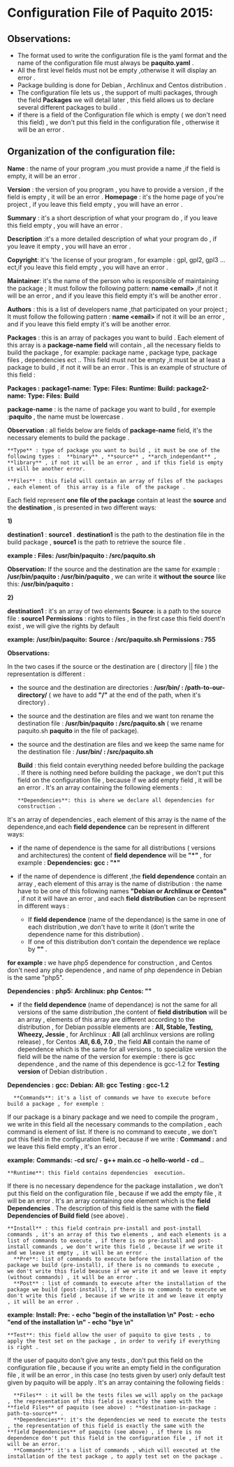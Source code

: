 Configuration File of Paquito 2015:
===================================

Observations:
-------------
* The format used to write the configuration file is the yaml format and the name of the configuration file must always be **paquito.yaml** .
* All the first level fields must not be empty ,otherwise it will display an error .
* Package building is done for Debian , Archlinux and Centos distribution .
* The configuration file lets us , the support of multi packages, through the field **Packages** we will detail later , this field allows us to declare several different packages to build .
* if there is a field of the Configuration file which is empty ( we don't need this field) , we don't put this field in the configuration file , otherwise it will be an error . 

Organization of the configuration file:
---------------------------------------

**Name** : the name of your program ,you must provide a name ,if the field is empty, it will be an error .

**Version** : the version of you program , you have to provide a version , if the field is empty , it will be an error .
**Homepage** : it's the home page of you're project  , if you leave this field empty , you will have an error .

**Summary** : it's a short description of what your program do , if you leave this field empty , you will have an error .

**Description** :it's a more detailed description of what your program do , if you leave it empty , you will have an error .

**Copyright**: it's 'the license of your program , for example : gpl, gpl2, gpl3 ... ect,if you leave this field empty , you will have an error .

**Maintainer**: it's the name of the person who is responsible of maintaining the package ; It must follow the following pattern:  **name \<email>** ,if not it will be an error , and if you leave this field empty it's will be another error .

**Authors** : this is a list of developers  name ,that participated on your project ; It must follow the following pattern : **name \<email>** if not it will be an error , and if you leave this field empty it's will be another error.

**Packages** :  this is an array of packages you want to build . 
Each element of this array is a **package-name field** will contain , all the necessary fields to build the package , for example: package name ,  package type,  package files , dependencies ect ..
This field must not be empty ,it must be at least a package to build , if not it will be an error  .
This is an example of structure of this field :

**Packages :**
    **package1-name:**
	**Type:**
	**Files:**
	**Runtime:**
	**Build:**
    **package2-name:**
       **Type:**
       **Files:**
       **Build**

**package-name** : is the name of package you want to build , for exemple :**paquito** ,   the name must be lowercase .

**Observation**  : all fields below are fields of **package-name** field, it's the necessary elements to build the package .

    **Type** : type of package you want to build , it must be one of the following types :  **binary** , **source** , **arch_independant** , **library** , if not it will be an error , and if this field is empty it will be another error.

    **Files** : this field will contain an array of files of the packages , each element of  this array is a file  of the package .
Each  field represent **one file of the package** contain at least the **source** and the **destination** , is presented in two different ways:

 **1)**

**destination1** : **source1** .
**destination1**  is the path to the destination file in  the  build package , **source1** is the path to retrieve the source file .

**example :** 
**Files:**
    **/usr/bin/paquito : /src/paquito.sh**

**Observation:**
If the source and the destination are the same  for example : **/usr/bin/paquito : /usr/bin/paquito** , we can write it  **without the source** like this:
**/usr/bin/paquito :** 

**2)** 

**destination1** : it's an array of two elements
      **Source**: is a path to the source file : **source1**
      **Permissions** : rights to files , in the first case this field doent'n exist , we will give the rights by default

**example:**
**/usr/bin/paquito:**
       **Source : /src/paquito.sh**
       **Permissions : 755**

**Observations:**

In the two cases  if the source or the destination are ( directory || file ) the representation is different :
* the source and the destination are directories : **/usr/bin/ : /path-to-our-directory/** ( we have to add **"/"** at the end of the path, when it's directory) .
* the source and the destination are files and we want ton rename the destination file : **/usr/bin/paquito : /src/paquito.sh** ( we rename paquito.sh **paquito** in the file of package).
* the source and the destination are files and we keep the same name for the destination file : **/usr/bin/ : /src/paquito.sh**

    **Build** : this field contain everything needed before building the package .
If there is nothing need before building the package , we don't put this field on the configuration file , because if we add empty field , it will be an error .
It's an array containing the following elements :
 
      **Dependencies**: this is where we declare all dependencies for construction .

It's an array of dependencies , each element of this array is the name of the dependence,and each **field dependence**  can be represent in different ways:

* if the name of dependence is the same for all distributions ( versions and architectures) the content of **field dependence** will be **"*"** , for example :
**Dependencies:**
      **gcc : "*"**
* if the name of dependence is different ,the **field dependence** contain an array , each element of this array is the name of distribution : the name have to be one of this following names **"Debian or Archlinux or Centos"** , if not it will have an error , and each **field distribution** can be represent in different ways :

   * If **field dependence** (name of the dependance) is the same in one of each distribution ,we don't have to write it (don't write the dependence name for this distribution) .
   * If one of this distribution don't contain the dependence we replace by **"<none>"** .

**for example :**
we have php5 dependence for construction , and Centos don't need any php dependence , and name of php dependence in Debian is the same "php5".

**Dependencies :**
    **php5:**
       **Archlinux: php**
       **Centos: "<none>"**

   * if the **field dependence** (name of dependance) is not the same for all versions of the same distribution ,the content of **field distribution** will be an array ,   elements of this array are different according to the distribution , for Debian possible elements are : **All, Stable, Testing, Wheezy, Jessie** , for Archlinux : **All** (all archlinux versions are rolling release) , for Centos :**All, 6.6, 7.0** , the field **All** contain the name of dependence which is the same for all versions , to specialize version the field will be the name of the version  for exemple : there is gcc dependence , and the name of this dependence is gcc-1.2 for **Testing version** of Debian distribution .

**Dependencies :**
  **gcc:**
     **Debian:**
       **All: gcc**
       **Testing : gcc-1.2**

 
      **Commands**: it's a list of commands we have to execute before build a package , for exemple :
If our package is a binary package and we need to compile the program , we write in this field all the necessary commands to the compilation , each command is element of list.
If there is no command to execute , we don't put this field in the configuration field, because if we write : **Command :** and we leave this field empty , it's an error .

**example:**
**Commands:**
       **-cd src/**
       **- g++ main.cc -o hello-world**
       **- cd ..**

    **Runtime**: this field contains dependencies  execution.
If there is no necessary dependence for the package installation , we don't put this field on the configuration file , because if we add the empty file , it will be an error .
It's an array containing one element which is the **field Dependencies** .
The description of this field is the same with the **field Dependencies of Build field** (see above) .

    **Install** : this field contrain pre-install and post-install commands , it's an array of this two elements , and each elements is a list of commands to execute , if there is no pre-install and post-install commands , we don't write this field , because if we write it and we leave it empty , it will be an error .
      **Pre**: list of commands to execute before the installation of the package we build (pre-install), if there is no commands to execute , we don't write this field beacuse if we write it and we leave it empty (without commands) , it will be an error .
      **Post** : list of commands to execute after the installation of the package we build (post-install), if there is no commands to execute we don't write this field , because if we write it and we leave it empty , it will be an error .

**example**:
**Install:**
    **Pre:**
       **- echo "begin of the installation \n"**
    **Post:**
       **- echo "end of the installation \n"**
       **- echo "bye \n"**

    **Test**: this field allow the user of paquito to give tests , to apply the test set on the package , in order to verify if everything is right .
If the user of paquito don't give any tests , don't put this field on the configuration file , because if you write an empty field in the configuration file , it will  be an error , in this case (no tests given by user) only default test given by paquito will be apply .
It's an array containing the following fields :

      **Files** : it will be the tests files we will apply on the package , the representation of this field is exactly the same with the **field Files** of paquito (see above) : **destination-in-package : path-to-source** .
      **Dependencies**: it's the dependencies we need to execute the tests , the representation of this field is exactly the same with the **field Dependencies** of paquito (see above) , if there is no dependence don't put this field in the configuration file , if not it will be an error.
      **Commands**: it's a list of commands , which will executed at the installation of the test package , to apply test set on the package . 

  
